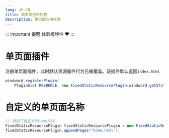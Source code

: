 ```yaml
---
lang: zh-CN
title: 单页面应用托管
description: 单页面应用托管
---
```


::: important 提醒
体验版特性 ❤️
:::

# 单页面插件

注册单页面插件，此时默认资源插件行为已被覆盖。该插件默认返回`index.html`

```java
windward.registerPlugin(
    PluginSlot.RESOURCE, new FixedStaticResourcePlugin(windward.getStaticResourceLocations()));
```

# 自定义的单页面名称

```java
// 添加了自定义的home文件
FixedStaticResourcePlugin fixedStaticResourcePlugin = new FixedStaticResourcePlugin(windward.getStaticResourceLocations());
fixedStaticResourcePlugin.appendPages("home.html");
```
